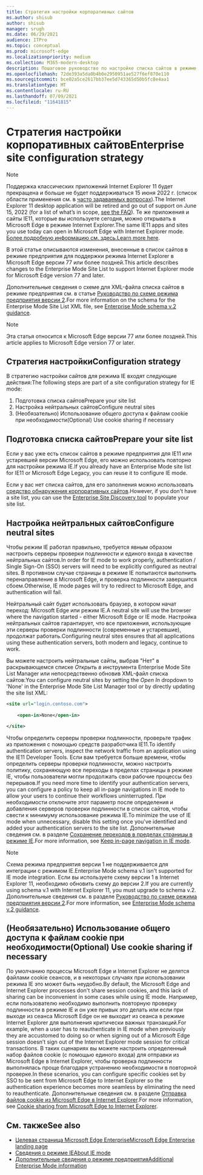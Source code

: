 ```yaml
---
title: Стратегия настройки корпоративных сайтов
ms.author: shisub
author: shisub
manager: srugh
ms.date: 06/29/2021
audience: ITPro
ms.topic: conceptual
ms.prod: microsoft-edge
ms.localizationpriority: medium
ms.collection: M365-modern-desktop
description: Пошаговое руководство по настройке списка сайтов в режиме предприятия для режима Internet Explorer.
ms.openlocfilehash: 72de393a5da0b4b0e2950951ae527f6ef870e110
ms.sourcegitcommit: bce02a5ce2617bb37ee5d743365d50b5fc8e4aa1
ms.translationtype: MT
ms.contentlocale: ru-RU
ms.lasthandoff: 07/09/2021
ms.locfileid: "11641815"
---
```

# <a name="enterprise-site-configuration-strategy"></a><span data-ttu-id="ed0eb-103">Стратегия настройки корпоративных сайтов</span><span class="sxs-lookup"><span data-stu-id="ed0eb-103">Enterprise site configuration strategy</span></span>

>[!Note]
> <span data-ttu-id="ed0eb-104">Поддержка классических приложений Internet Explorer 11 будет прекращена и больше не будет поддерживаться 15 июня 2022 г. (список области применения см. в [часто задаваемых вопросах](https://techcommunity.microsoft.com/t5/windows-it-pro-blog/internet-explorer-11-desktop-app-retirement-faq/ba-p/2366549)).</span><span class="sxs-lookup"><span data-stu-id="ed0eb-104">The Internet Explorer 11 desktop application will be retired and go out of support on June 15, 2022 (for a list of what’s in scope, [see the FAQ](https://techcommunity.microsoft.com/t5/windows-it-pro-blog/internet-explorer-11-desktop-app-retirement-faq/ba-p/2366549)).</span></span> <span data-ttu-id="ed0eb-105">Те же приложения и сайты IE11, которые вы используете сегодня, можно открывать в Microsoft Edge в режиме Internet Explorer.</span><span class="sxs-lookup"><span data-stu-id="ed0eb-105">The same IE11 apps and sites you use today can open in Microsoft Edge with Internet Explorer mode.</span></span> <span data-ttu-id="ed0eb-106">[Более подробную информацию см. здесь.](https://blogs.windows.com/windowsexperience/2021/05/19/the-future-of-internet-explorer-on-windows-10-is-in-microsoft-edge/)</span><span class="sxs-lookup"><span data-stu-id="ed0eb-106">[Learn more here](https://blogs.windows.com/windowsexperience/2021/05/19/the-future-of-internet-explorer-on-windows-10-is-in-microsoft-edge/).</span></span>

<span data-ttu-id="ed0eb-107">В этой статье описываются изменения, внесенные в список сайтов в режиме предприятия для поддержки режима Internet Explorer в Microsoft Edge версии 77 или более поздней.</span><span class="sxs-lookup"><span data-stu-id="ed0eb-107">This article describes changes to the Enterprise Mode Site List to support Internet Explorer mode for Microsoft Edge version 77 and later.</span></span>

<span data-ttu-id="ed0eb-108">Дополнительные сведения о схеме для XML-файла списка сайтов в режиме предприятия см. в статье [Руководство по схеме режима предприятия версии 2](/internet-explorer/ie11-deploy-guide/enterprise-mode-schema-version-2-guidance).</span><span class="sxs-lookup"><span data-stu-id="ed0eb-108">For more information on the schema for the Enterprise Mode Site List XML file, see [Enterprise Mode schema v.2 guidance](/internet-explorer/ie11-deploy-guide/enterprise-mode-schema-version-2-guidance).</span></span>

> [!NOTE]
> <span data-ttu-id="ed0eb-109">Эта статья относится к Microsoft Edge версии 77 или более поздней.</span><span class="sxs-lookup"><span data-stu-id="ed0eb-109">This article applies to Microsoft Edge version 77 or later.</span></span>
<!--
## Updated schema elements

The following table describes the \<open-in app\> element added to the v.2 of the Enterprise Mode schema:

| **Element** | **Description** |
| --- | --- |
| \<open-in app="**true**"\> | A child element that controls what browser is used for sites. This element is required for sites that need to **open in IE11**.|

**Example:**

``` xml
<site url="contoso.com">

  <open-in app="true">IE11</open-in>

</site>
```

The following table shows the possible values of the \<open-in\> element:

| **Value** | **Description** |
| --- | --- |
| **\<open-in\>IE11\</open-in\>** | Opens the site in IE mode or a full IE11 window. To enable IE mode, see [Configure IE mode policies](./edge-ie-mode-policies.md)|
| **\<open-in app="**true**"\>IE11\</open-in\>** | Opens the site in a full IE11 window |
| **\<open-in\>MSEdge\</open-in\>** | Opens the site in Microsoft Edge |
| **\<open-in\>None or not specified\</open-in\>** | Opens the site in the default browser or in the browser where the user navigated to the site. |
|**\<open-in\>Configurable\</open-in\>** | Allows the site to participate in IE mode engine determination. To learn more, see [Learn about Configurable sites in IE mode](edge-learnmore-configurable-sites-ie-mode.md).  |

>[!NOTE]
> The attribute app=**"true"** is only recognized when associated to _'open-in' IE11_. Adding it to the other 'open-in' elements won't change browser behavior.   -->

## <a name="configuration-strategy"></a><span data-ttu-id="ed0eb-110">Стратегия настройки</span><span class="sxs-lookup"><span data-stu-id="ed0eb-110">Configuration strategy</span></span>

<span data-ttu-id="ed0eb-111">В стратегию настройки сайтов для режима IE входят следующие действия:</span><span class="sxs-lookup"><span data-stu-id="ed0eb-111">The following steps are part of a site configuration strategy for IE mode:</span></span>
1. <span data-ttu-id="ed0eb-112">Подготовка списка сайтов</span><span class="sxs-lookup"><span data-stu-id="ed0eb-112">Prepare your site list</span></span>
2. <span data-ttu-id="ed0eb-113">Настройка нейтральных сайтов</span><span class="sxs-lookup"><span data-stu-id="ed0eb-113">Configure neutral sites</span></span>
3. <span data-ttu-id="ed0eb-114">(Необязательно) Использование общего доступа к файлам cookie при необходимости</span><span class="sxs-lookup"><span data-stu-id="ed0eb-114">(Optional) Use cookie sharing if necessary</span></span>

<!--
Step 1.  – if you don’t have one use Site Discovery Step-by-Step
Step 2 – Neutral sites + sticky mode
        Use more examples and explain sticky mode better
Step 3 – If that doesn’t cover your needs, then use Cookie sharing -->

## <a name="prepare-your-site-list"></a><span data-ttu-id="ed0eb-115">Подготовка списка сайтов</span><span class="sxs-lookup"><span data-stu-id="ed0eb-115">Prepare your site list</span></span>

<span data-ttu-id="ed0eb-116">Если у вас уже есть список сайтов в режиме предприятия для IE11 или устаревшей версии Microsoft Edge, его можно использовать повторно для настройки режима IE.</span><span class="sxs-lookup"><span data-stu-id="ed0eb-116">If you already have an Enterprise Mode site list for IE11 or Microsoft Edge Legacy, you can reuse it to configure IE mode.</span></span>

<span data-ttu-id="ed0eb-117">Если у вас нет списка сайтов, для его заполнения можно использовать [средство обнаружения корпоративных сайтов](/deployedge/edge-ie-mode-site-discovery).</span><span class="sxs-lookup"><span data-stu-id="ed0eb-117">However, if you don't have a site list, you can use the [Enterprise Site Discovery tool](/deployedge/edge-ie-mode-site-discovery) to populate your site list.</span></span>

## <a name="configure-neutral-sites"></a><span data-ttu-id="ed0eb-118">Настройка нейтральных сайтов</span><span class="sxs-lookup"><span data-stu-id="ed0eb-118">Configure neutral sites</span></span>

<span data-ttu-id="ed0eb-119">Чтобы режим IE работал правильно, требуется явным образом настроить серверы проверки подлинности и единого входа в качестве нейтральных сайтов.</span><span class="sxs-lookup"><span data-stu-id="ed0eb-119">In order for IE mode to work properly, authentication / Single Sign-On (SSO) servers will need to be explicitly configured as neutral sites.</span></span> <span data-ttu-id="ed0eb-120">В противном случае страницы в режиме IE попытаются выполнить перенаправление в Microsoft Edge, и проверка подлинности завершится сбоем.</span><span class="sxs-lookup"><span data-stu-id="ed0eb-120">Otherwise, IE mode pages will try to redirect to Microsoft Edge, and authentication will fail.</span></span>

<span data-ttu-id="ed0eb-121">Нейтральный сайт будет использовать браузер, в котором начат переход: Microsoft Edge или режим IE.</span><span class="sxs-lookup"><span data-stu-id="ed0eb-121">A neutral site will use the browser where the navigation started - either Microsoft Edge or IE mode.</span></span> <span data-ttu-id="ed0eb-122">Настройка нейтральных сайтов гарантирует, что все приложения, использующие эти серверы проверки подлинности (современные и устаревшие), продолжат работать.</span><span class="sxs-lookup"><span data-stu-id="ed0eb-122">Configuring neutral sites ensures that all applications using these authentication servers, both modern and legacy, continue to work.</span></span>

<span data-ttu-id="ed0eb-123">Вы можете настроить нейтральные сайты, выбрав "Нет" в раскрывающемся списке *Открыть в* инструмента Enterprise Mode Site List Manager или непосредственно обновив XML-файл списка сайтов:</span><span class="sxs-lookup"><span data-stu-id="ed0eb-123">You can configure neutral sites by setting the *Open In* dropdown to 'None' in the Enterprise Mode Site List Manager tool or by directly updating the site list XML:</span></span>

``` xml
<site url="login.contoso.com">
   
    <open-in>None</open-in>

</site>
```

<span data-ttu-id="ed0eb-124">Чтобы определить серверы проверки подлинности, проверьте трафик из приложения с помощью средств разработчика IE11.</span><span class="sxs-lookup"><span data-stu-id="ed0eb-124">To identify authentication servers, inspect the network traffic from an application using the IE11 Developer Tools.</span></span> <span data-ttu-id="ed0eb-125">Если вам требуется больше времени, чтобы определить серверы проверки подлинности, можно настроить политику, сохраняющую все переходы в пределах страницы в режиме IE, чтобы пользователи могли продолжать свои рабочие процессы без перерывов.</span><span class="sxs-lookup"><span data-stu-id="ed0eb-125">If you need more time to identify your authentication servers, you can configure a policy to keep all in-page navigations in IE mode to allow your users to continue their workflows uninterrupted.</span></span> <span data-ttu-id="ed0eb-126">При необходимости отключите этот параметр после определения и добавления серверов проверки подлинности в список сайтов, чтобы свести к минимуму использование режима IE.</span><span class="sxs-lookup"><span data-stu-id="ed0eb-126">To minimize the use of IE mode when unnecessary, disable this setting once you've identified and added your authentication servers to the site list.</span></span> <span data-ttu-id="ed0eb-127">Дополнительные сведения см. в разделе [Сохранение переходов в пределах страницы в режиме IE](/deployedge/edge-learnmore-inpage-nav).</span><span class="sxs-lookup"><span data-stu-id="ed0eb-127">For more information, see [Keep in-page navigation in IE mode](/deployedge/edge-learnmore-inpage-nav).</span></span>

>[!NOTE]
   ><span data-ttu-id="ed0eb-128">Схема режима предприятия версии 1 не поддерживается для интеграции с режимом IE.</span><span class="sxs-lookup"><span data-stu-id="ed0eb-128">Enterprise Mode schema v.1 isn't supported for IE mode integration.</span></span> <span data-ttu-id="ed0eb-129">Если вы используете схему версии 1 в Internet Explorer 11, необходимо обновить схему до версии 2.</span><span class="sxs-lookup"><span data-stu-id="ed0eb-129">If you are currently using schema v.1 with Internet Explorer 11, you must upgrade to schema v.2.</span></span> <span data-ttu-id="ed0eb-130">Дополнительные сведения см. в разделе [Руководство по схеме режима предприятия версии 2](/internet-explorer/ie11-deploy-guide/enterprise-mode-schema-version-2-guidance).</span><span class="sxs-lookup"><span data-stu-id="ed0eb-130">For more information, see [Enterprise Mode schema v.2 guidance](/internet-explorer/ie11-deploy-guide/enterprise-mode-schema-version-2-guidance).</span></span>

## <a name="optional-use-cookie-sharing-if-necessary"></a><span data-ttu-id="ed0eb-131">(Необязательно) Использование общего доступа к файлам cookie при необходимости</span><span class="sxs-lookup"><span data-stu-id="ed0eb-131">(Optional) Use cookie sharing if necessary</span></span>

<span data-ttu-id="ed0eb-132">По умолчанию процессы Microsoft Edge и Internet Explorer не делятся файлами cookie сеансов, и в некоторых случаях при использовании режима IE это может быть неудобно.</span><span class="sxs-lookup"><span data-stu-id="ed0eb-132">By default, the Microsoft Edge and Internet Explorer processes don't share session cookies, and this lack of sharing can be inconvenient in some cases while using IE mode.</span></span> <span data-ttu-id="ed0eb-133">Например, если пользователю необходимо выполнить повторную проверку подлинности в режиме IE и он уже привык это делать или если при выходе из сеанса Microsoft Edge он не выходит из сеанса в режиме Internet Explorer для выполнения критически важных транзакций.</span><span class="sxs-lookup"><span data-stu-id="ed0eb-133">For example, when a user has to reauthenticate in IE mode when previously they are accustomed to doing so or when signing out of a Microsoft Edge session doesn’t sign out of the Internet Explorer mode session for critical transactions.</span></span> <span data-ttu-id="ed0eb-134">В таких сценариях вы можете настроить определенный набор файлов cookie (с помощью единого входа) для отправки из Microsoft Edge в Internet Explorer, чтобы проверка подлинности выполнялась проще благодаря устранению необходимости в повторной проверке.</span><span class="sxs-lookup"><span data-stu-id="ed0eb-134">In these scenarios, you can configure specific cookies set by SSO to be sent from Microsoft Edge to Internet Explorer so the authentication experience becomes more seamless by eliminating the need to reauthenticate.</span></span> <span data-ttu-id="ed0eb-135">Дополнительные сведения см. в разделе [Отправка файлов cookie из Microsoft Edge в Internet Explorer](/deployedge/edge-ie-mode-add-guidance-cookieshare).</span><span class="sxs-lookup"><span data-stu-id="ed0eb-135">For more information, see [Cookie sharing from Microsoft Edge to Internet Explorer](/deployedge/edge-ie-mode-add-guidance-cookieshare).</span></span>

## <a name="see-also"></a><span data-ttu-id="ed0eb-136">См. также</span><span class="sxs-lookup"><span data-stu-id="ed0eb-136">See also</span></span>

- [<span data-ttu-id="ed0eb-137">Целевая страница Microsoft Edge Enterprise</span><span class="sxs-lookup"><span data-stu-id="ed0eb-137">Microsoft Edge Enterprise landing page</span></span>](https://aka.ms/EdgeEnterprise)
- [<span data-ttu-id="ed0eb-138">Сведения о режиме IE</span><span class="sxs-lookup"><span data-stu-id="ed0eb-138">About IE mode</span></span>](./edge-ie-mode.md)
- [<span data-ttu-id="ed0eb-139">Дополнительные сведения о режиме предприятия</span><span class="sxs-lookup"><span data-stu-id="ed0eb-139">Additional Enterprise Mode information</span></span>](/internet-explorer/ie11-deploy-guide/enterprise-mode-overview-for-ie11)
